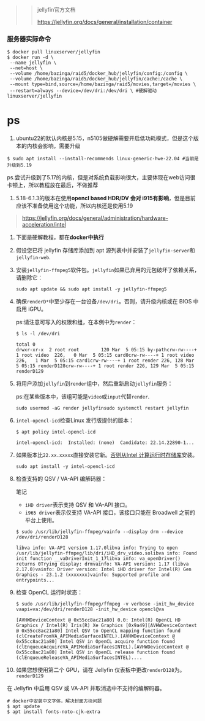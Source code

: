 > > jellyfin官方文档
> >
> > <https://jellyfin.org/docs/general/installation/container>

### 服务器实际命令

```
$ docker pull linuxserver/jellyfin
$ docker run -d \
 --name jellyfin \
 --net=host \
 --volume /home/bazinga/raid5/docker_hub/jellyfin/config:/config \
 --volume /home/bazinga/raid5/docker_hub/jellyfin/cache:/cache \
 --mount type=bind,source=/home/bazinga/raid5/movies,target=/movies \
 --restart=always --device=/dev/dri:/dev/dri \ #硬解驱动
linuxserver/jellyfin
```

# ps

1. ubuntu22的默认内核是5.15，n5105做硬解需要开启低功耗模式，但是这个版本的内核会影响，需要升级

```
$ sudo apt install --install-recommends linux-generic-hwe-22.04 #当前是升级到5.19
```

ps.尝试升级到了5.17的内核，但是对系统负载影响很大，主要体现在web访问很卡顿上，所以教程放在最后，不做推荐

1. 5\.18-6.1.3的版本在使用**opencl based HDR/DV 会对 i915有影响**，但是目前应该不准备使用这个功能，所以内核还是使用5.19

> <https://jellyfin.org/docs/general/administration/hardware-acceleration/intel>

 1. 下面是硬解教程，都在**docker中执行**
 2. 假设您已将 jellyfin 存储库添加到 apt 源列表中并安装了`jellyfin-server`和`jellyfin-web`.
 3. 安装`jellyfin-ffmpeg5`软件包。`jellyfin`如果已弃用的元包破坏了依赖关系，请删除它：

    ```
    sudo apt update && sudo apt install -y jellyfin-ffmpeg5
    ```
 4. 确保`renderD*`中至少存在一台设备`/dev/dri`。否则，请升级内核或在 BIOS 中启用 iGPU。

    ps:请注意可写入的权限和组，在本例中为`render`：

    ```
    $ ls -l /dev/dri
    
    total 0
    drwxr-xr-x  2 root root        120 Mar  5 05:15 by-pathcrw-rw----+ 1 root video  226,   0 Mar  5 05:15 card0crw-rw----+ 1 root video  226,   1 Mar  5 05:15 card1crw-rw----+ 1 root render 226, 128 Mar  5 05:15 renderD128crw-rw----+ 1 root render 226, 129 Mar  5 05:15 renderD129
    ```
 5. 将用户添加`jellyfin`到`render`组中，然后重新启动`jellyfin`服务：

    ps:在某些版本中，该组可能是`video`或`input`代替`render`.

    ```
    sudo usermod -aG render jellyfinsudo systemctl restart jellyfin
    ```
 6. `intel-opencl-icd`检查Linux 发行版提供的版本：

    ```
    $ apt policy intel-opencl-icd
    
    intel-opencl-icd:  Installed: (none)  Candidate: 22.14.22890-1...
    ```
 7. 如果版本比`22.xx.xxxxx`直接安装它新。[否则从Intel 计算运行时存储库](https://github.com/intel/compute-runtime/releases)安装。

    ```
    sudo apt install -y intel-opencl-icd
    ```
 8. 检查支持的 QSV / VA-API 编解码器：

    笔记
    * `iHD driver`表示支持 QSV 和 VA-API 接口。
    * `i965 driver`表示仅支持 VA-API 接口，该接口只能在 Broadwell 之前的平台上使用。

    ```
    $ sudo /usr/lib/jellyfin-ffmpeg/vainfo --display drm --device /dev/dri/renderD128
    
    libva info: VA-API version 1.17.0libva info: Trying to open /usr/lib/jellyfin-ffmpeg/lib/dri/iHD_drv_video.solibva info: Found init function __vaDriverInit_1_17libva info: va_openDriver() returns 0Trying display: drmvainfo: VA-API version: 1.17 (libva 2.17.0)vainfo: Driver version: Intel iHD driver for Intel(R) Gen Graphics - 23.1.2 (xxxxxxx)vainfo: Supported profile and entrypoints...
    ```
 9. 检查 OpenCL 运行时状态：

    ```
    $ sudo /usr/lib/jellyfin-ffmpeg/ffmpeg -v verbose -init_hw_device vaapi=va:/dev/dri/renderD128 -init_hw_device opencl@va
    
    [AVHWDeviceContext @ 0x55cc8ac21a80] 0.0: Intel(R) OpenCL HD Graphics / Intel(R) Iris(R) Xe Graphics [0x9a49][AVHWDeviceContext @ 0x55cc8ac21a80] Intel QSV to OpenCL mapping function found (clCreateFromVA_APIMediaSurfaceINTEL).[AVHWDeviceContext @ 0x55cc8ac21a80] Intel QSV in OpenCL acquire function found (clEnqueueAcquireVA_APIMediaSurfacesINTEL).[AVHWDeviceContext @ 0x55cc8ac21a80] Intel QSV in OpenCL release function found (clEnqueueReleaseVA_APIMediaSurfacesINTEL)....
    ```
10. 如果您想使用第二个 GPU，请在 Jellyfin 仪表板中更改`renderD128`为。`renderD129`

在 Jellyfin 中启用 QSV 或 VA-API 并取消选中不支持的编解码器。

```
# docker中安装中文字体，解决封面方块问题
$ apt update
$ apt install fonts-noto-cjk-extra
```